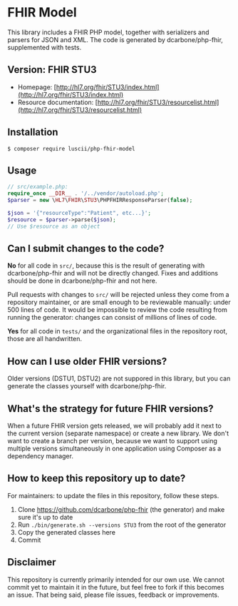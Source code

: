 # FHIR Model

This library includes a FHIR PHP model, together with serializers and parsers
for JSON and XML. The code is generated by dcarbone/php-fhir, supplemented with
tests.

## Version: FHIR STU3

- Homepage: [http://hl7.org/fhir/STU3/index.html](http://hl7.org/fhir/STU3/index.html)
- Resource documentation: [http://hl7.org/fhir/STU3/resourcelist.html](http://hl7.org/fhir/STU3/resourcelist.html)

## Installation

```
$ composer require luscii/php-fhir-model
```

## Usage

```php
// src/example.php:
require_once __DIR__ . '/../vendor/autoload.php';
$parser = new \HL7\FHIR\STU3\PHPFHIRResponseParser(false);

$json = '{"resourceType":"Patient", etc...}';
$resource = $parser->parse($json);
// Use $resource as an object
```

## Can I submit changes to the code?

**No** for all code in `src/`, because this is the result of generating with
dcarbone/php-fhir and will not be directly changed. Fixes and additions should
be done in dcarbone/php-fhir and not here.

Pull requests with changes to `src/` will be rejected unless they come from a
repository maintainer, or are small enough to be reviewable manually: under 500
lines of code. It would be impossible to review the code resulting from running
the generator: changes can consist of millions of lines of code.

**Yes** for all code in `tests/` and the organizational files in the repository
root, those are all handwritten.

## How can I use older FHIR versions?

Older versions (DSTU1, DSTU2) are not suppored in this library, but you can
generate the classes yourself with dcarbone/php-fhir.

## What's the strategy for future FHIR versions?

When a future FHIR version gets released, we will probably add it next to the
current version (separate namespace) or create a new library. We don't want to
create a branch per version, because we want to support using multiple versions
simultaneously in one application using Composer as a dependency manager.

## How to keep this repository up to date?

For maintainers: to update the files in this repository, follow these steps.

1. Clone https://github.com/dcarbone/php-fhir (the generator) and make sure it's up to date
2. Run `./bin/generate.sh --versions STU3` from the root of the generator
3. Copy the generated classes here
4. Commit

## Disclaimer

This repository is currently primarily intended for our own use. We cannot
commit yet to maintain it in the future, but feel free to fork if this becomes
an issue. That being said, please file issues, feedback or improvements.

